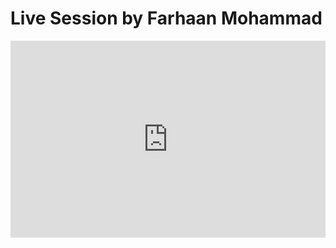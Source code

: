 <h1>Live Session by Farhaan Mohammad</h1>
<iframe width="100%" height="315" src="https://www.youtube.com/embed/RQREtoAbloo" title="YouTube video player" frameborder="0" allow="accelerometer; autoplay; clipboard-write; encrypted-media; gyroscope; picture-in-picture" allowfullscreen></iframe>